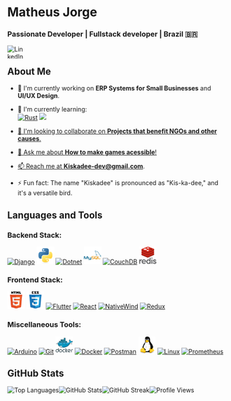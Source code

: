 <h1 align="left">Matheus Jorge</h1>
<h3 align="left">Passionate Developer | Fullstack developer | Brazil 🇧🇷</h3>

<p align="left">
  <a href="https://linkedin.com/in/matheusvictori" target="blank"><img align="left" src="https://raw.githubusercontent.com/rahuldkjain/github-profile-readme-generator/master/src/images/icons/Social/linked-in-alt.svg" alt="LinkedIn" height="30" width="40" /></a>
</p>

<br>
<p>
<h2 align="left">About Me</h2>

- 🔭 I'm currently working on **ERP Systems for Small Businesses** and **UI/UX Design**.

- 🌱 I'm currently learning: <br> <a href="https://www.rust-lang.org/pt-BR" target="_blank"><img src="https://www.vectorlogo.zone/logos/rust-lang/rust-lang-ar21.svg" alt="Rust" width="80" height="40" /></a> <a href="" /><img src="https://www.vectorlogo.zone/logos/dotnet/dotnet-horizontal.svg" />

- 👯 I'm looking to collaborate on **Projects that benefit NGOs and other causes**.

- 💬 Ask me about **How to make games acessible**!

- 📫 Reach me at **Kiskadee-dev@gmail.com**.

- ⚡ Fun fact: The name "Kiskadee" is pronounced as "Kis-ka-dee," and it's a versatile bird.

</p>
<h2 align="left">Languages and Tools</h2>

### Backend Stack:
<p align="left">
  <a href="https://www.djangoproject.com/" target="_blank"><img src="https://cdn.worldvectorlogo.com/logos/django.svg" alt="Django" width="40" height="40" /></a>
  <a href="https://www.python.org" target="_blank"><img src="https://raw.githubusercontent.com/devicons/devicon/master/icons/python/python-original.svg" alt="Python" width="40" height="40" /></a>
  <a href="https://dotnet.microsoft.com/pt-br/" target="_blank"><img src="https://www.vectorlogo.zone/logos/dotnet/dotnet-vertical.svg" alt="Dotnet" width="40" height="40" /></a>
  <a href="https://www.mysql.com/" target="_blank"><img src="https://raw.githubusercontent.com/devicons/devicon/master/icons/mysql/mysql-original-wordmark.svg" alt="MySQL" width="40" height="40" /></a>
  <a href="https://couchdb.apache.org/" target="_blank"><img src="https://www.vectorlogo.zone/logos/apache_couchdb/apache_couchdb-icon.svg" alt="CouchDB" width="40" height="40" /></a>
  <a href="https://redis.io" target="_blank"><img src="https://raw.githubusercontent.com/devicons/devicon/master/icons/redis/redis-original-wordmark.svg" alt="Redis" width="40" height="40" /></a>
</p>

### Frontend Stack:
<p align="left">
  <a href="https://www.w3schools.com/html/" target="_blank"><img src="https://raw.githubusercontent.com/devicons/devicon/master/icons/html5/html5-original-wordmark.svg" alt="HTML5" width="40" height="40" /></a>
  <a href="https://www.w3schools.com/css/" target="_blank"><img src="https://raw.githubusercontent.com/devicons/devicon/master/icons/css3/css3-original-wordmark.svg" alt="CSS3" width="40" height="40" /></a>
  <a href="https://flutter.dev" target="_blank"><img src="https://www.vectorlogo.zone/logos/flutterio/flutterio-icon.svg" alt="Flutter" width="40" height="40" /></a>
  <a href="https://react.dev/" target="_blank"><img src="https://www.vectorlogo.zone/logos/reactjs/reactjs-icon.svg" alt="React" width="40" height="40" /></a>
  <a href="https://www.nativewind.dev/" target="_blank"><img src="https://www.nativewind.dev/img/logo.svg" alt="NativeWind" width="40" height="40" /></a>
  <a href="https://redux.js.org" target="_blank"><img src="https://d33wubrfki0l68.cloudfront.net/0834d0215db51e91525a25acf97433051f280f2f/c30f5/img/redux.svg" alt="Redux" width="40" height="40" /></a>
</p>

### Miscellaneous Tools:
<p align="left">
  <a href="https://www.arduino.cc/" target="_blank"><img src="https://cdn.worldvectorlogo.com/logos/arduino-1.svg" alt="Arduino" width="40" height="40" /></a>
  <a href="https://www.git-scm.com/" target="_blank"><img src="https://www.vectorlogo.zone/logos/git-scm/git-scm-icon.svg" alt="Git" width="40" height="40" /></a>
  <a href="https://www.docker.com/" target="_blank"><img src="https://raw.githubusercontent.com/devicons/devicon/master/icons/docker/docker-original-wordmark.svg" alt="Docker" width="40" height="40" /></a>
    <a href="https://linuxcontainers.org/" target="_blank"><img src="https://linuxcontainers.org/static/img/containers.small.png" alt="Docker" width="40" height="40" /></a>
  <a href="https://postman.com" target="_blank"><img src="https://www.vectorlogo.zone/logos/getpostman/getpostman-icon.svg" alt="Postman" width="40" height="40" /></a>
  <a href="https://www.linux.org/" target="_blank"><img src="https://raw.githubusercontent.com/devicons/devicon/master/icons/linux/linux-original.svg" alt="Linux" width="40" height="40" /></a>
  <a href="https://grafana.com/" target="_blank"><img src="https://www.vectorlogo.zone/logos/grafana/grafana-icon.svg" alt="Linux" width="40" height="40" /></a>
  <a href="https://prometheus.io/" target="_blank"><img src="https://prometheus.io/assets/prometheus_logo_grey.svg" alt="Prometheus" width="40" height="40" /></a>

</p>

<h2 align="left">GitHub Stats</h2>

<p align="left">
  <img align="left" src="https://github-readme-stats.vercel.app/api/top-langs?username=kiskadee-dev&show_icons=true&locale=en&layout=compact" alt="Top Languages" />
</p>

<p align="left">
  <img align="left" src="https://github-readme-stats.vercel.app/api?username=kiskadee-dev&show_icons=true&locale=en" alt="GitHub Stats" />
</p>

<p align="left">
  <img align="left" src="https://github-readme-streak-stats.herokuapp.com/?user=kiskadee-dev&" alt="GitHub Streak" />
</p>
<p align="left">
  <img src="https://komarev.com/ghpvc/?username=kiskadee-dev&label=Profile%20views&color=0e75b6&style=flat" alt="Profile Views" />
</p>
